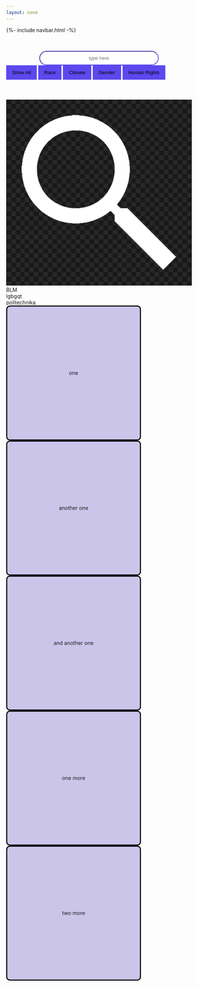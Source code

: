 ```yaml
---
layout: none
---
```


{%- include navbar.html -%}

<html lang="en">
<head>
    <meta charset="UTF-8">
    <meta name="viewport" content="width=device-width, initial-scale=1.0">
    <title>Document</title>
</head>
<br><br>
<body>
    <div id="search">
        <input id="searchbar" class="searchbar" type="text" placeholder="type here">
    </div>
    <div id="filters">
        <button class="filter" onclick="filterObjects('all')">Show All</button>
        <button class="filter" onclick="filterObjects('race')">Race</button>
        <button class="filter" onclick="filterObjects('climate')">Climate</button>
        <button class="filter" onclick="filterObjects('gender')">Gender</button>
        <button class="filter" onclick="filterObjects('humanRights')">Human Rights</button>
    </div>
    <br><br>
    <img src="/images/searchicon.png">
    <div class="container, objects">
        <div class="square, race">BLM</div>
        <div class="square, gender">lgbgqt</div>
        <div class="square, climate">politechnika</div>
        <div class="square">one</div>
        <div class="square">another one</div>
        <div class="square">and another one</div>
        <div class="square">one more</div>
        <div class="square">two more</div>
    </div>
</body>
</html>

<style>
    .square {
        width: 350px;
        height: 350px;
        border-radius: 10px;
        padding:5px;
        display: flex;
        justify-content: center;
        align-items: center;
        border-color: black;
        border-style: solid;
        background-color: #CBC5EA;
    }

    .container {
        display:flex;
        align-items: center;
        justify-content: space-evenly;
        flex-wrap: wrap;
        row-gap: 30px
    }

    #search {
        display:flex;
        justify-content: center;
    }
    .searchbar {
        background-color: white;
        border-color: #5c48ee;
        border-radius: 20px;
        padding: 10px;
        width: 300px;
    }
    .searchbar::placeholder {
        text-align:center;
    }

    .filter {
        border: none;
        outline: none;
        margin-bottom: 20px;
        padding: 12px 16px;
        background-color: #5c48ee;
        cursor: pointer;
    }

    .filter:hover {
        background-color: white;
    }

    .show {
        display: block;
    }
</style>

<script>
    let form = document.querySelector("#searchbar")
    form.addEventListener("keyup", search)
    function search() {
        let input = form.value.toUpperCase();
        console.log(input);
        let squares = document.getElementsByClassName("square");
        for(square of squares) {
            let topic = square.textContent.toUpperCase();
            if(topic.indexOf(input) > -1) {
                square.style.display = "";
            }
            else {
                square.style.display = "none";
            }
        }
    }

    filterObjects("all");

    function filterObjects(c) {
        var x, i;
        x = document.getElementByClassName("square");
        if (c ==all) c = "",
            for (i = 0; i < x.length; i++)
                removeClass(x[i], "show");
                if ((x[i].className.indexOf(c) > -1) addClass(x[i], "show") );
    }

    function addClass(element, name){
        var i, arr1, arr2;
        arr1 = element.className.split(" ");
        arr2 = name.split(" ");
        for (i = 0; i < arr2.length; i++) {
            if (arr.indexOf(arr[i] == -1)) {
                element.className += " " + arr2[i];
            }
        }

    }

    function removeClass(element, name) {
        var i, arr1, arr2;
        arr1 = element.className.split(" ");
        arr2 = name.split(" ");
        for (i = 0; i < arr2.length; i++) {
            if (arr.indexOf(arr[i] == -1)) {
                while (arr.indexOf(arr2[i]) > -1) {
                    arr1.splice(arr1.indexOf(arr2[i], 1))
                }
            }
            element.className = arr1.join(" ");
        }

    }
</script>
